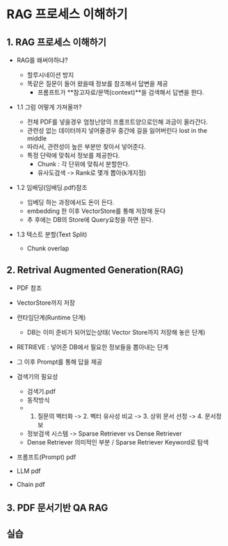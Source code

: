 # RAG 프로세스 이해하기

## 1. RAG 프로세스 이해하기

- RAG를 왜써야하냐?
    - 할루시네이션 방지
    - 똑같은 질문이 들어 왔을때 정보를 참조해서 답변을 제공
        - 프롬프트가 **참고자료/문맥(context)**을 검색해서 답변을 한다.

- 1.1 그럼 어떻게 가져올까?
    - 전체 PDF를 넣을경우 엄청난양의 프롬프트양으로인해 과금이 올라간다.
    - 관련성 없는 데이터까지 넣어줄경우 중간에 길을 잃어버린다 lost in the middle
    - 따라서, 관련성이 높은 부분만 찾아서 넣어준다.
    - 특정 단락에 맞춰서 정보를 제공한다.
        - Chunk : 각 단위에 맞춰서 분할한다.
        - 유사도검색 -> Rank로 몇개 뽑아(k개지정) 
- 1.2 임배딩(임배딩.pdf)참조
    - 임베딩 하는 과정에서도 돈이 든다.
    - embedding 한 이후 VectorStore를 통해 저장해 둔다
    - 추 후에는 DB의 Store에 Query요청을 하면 된다.
- 1.3 텍스트 분할(Text Split)
    - Chunk overlap


## 2. Retrival Augmented Generation(RAG)
- PDF 참조
- VectorStore까지 저장

- 런타임단계(Runtime 단계)
    - DB는 이미 준비가 되어있는상태( Vector Store까지 저장해 놓은 단계)

- RETRIEVE : 넣어준 DB에서 필요한 정보들을 뽑아내는 단계
- 그 이후 Prompt를 통해 답을 제공

- 검색기의 필요성
    - 검색기.pdf
    - 동작방식
    - 1. 질문의 벡터화 -> 2. 벡터 유사성 비교 -> 3. 상위 문서 선정 -> 4. 문서정보
    - 정보검색 시스템 -> Sparse Retriever vs Dense Retriever
    - Dense Retriever 의미적인 부분 / Sparse Retriever Keyword로 탐색

- 프롬프트(Prompt) pdf
- LLM pdf
- Chain pdf

## 3. PDF 문서기반 QA RAG

## 실습